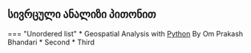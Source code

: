 ## სივრცული ანალიზი პითონით


=== "Unordered list"
    * Geospatial Analysis with [Python](https://ohm-np.github.io/Python_tutorial/intro.html) By Om Prakash Bhandari
    * Second
    * Third

